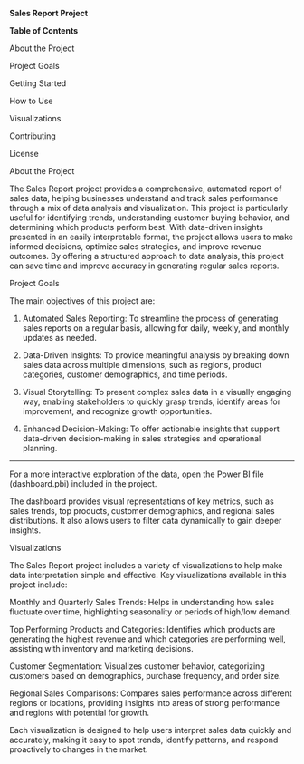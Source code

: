 
**Sales Report Project**

**Table of Contents**

About the Project

Project Goals

Getting Started

How to Use

Visualizations

Contributing

License


About the Project

The Sales Report project provides a comprehensive, automated report of sales data, helping businesses understand and track sales performance through a mix of data analysis and visualization. This project is particularly useful for identifying trends, understanding customer buying behavior, and determining which products perform best. With data-driven insights presented in an easily interpretable format, the project allows users to make informed decisions, optimize sales strategies, and improve revenue outcomes. By offering a structured approach to data analysis, this project can save time and improve accuracy in generating regular sales reports.

Project Goals

The main objectives of this project are:

1. Automated Sales Reporting: To streamline the process of generating sales reports on a regular basis, allowing for daily, weekly, and monthly updates as needed.


2. Data-Driven Insights: To provide meaningful analysis by breaking down sales data across multiple dimensions, such as regions, product categories, customer demographics, and time periods.


3. Visual Storytelling: To present complex sales data in a visually engaging way, enabling stakeholders to quickly grasp trends, identify areas for improvement, and recognize growth opportunities.


4. Enhanced Decision-Making: To offer actionable insights that support data-driven decision-making in sales strategies and operational planning.

---



For a more interactive exploration of the data, open the Power BI file (dashboard.pbi) included in the project.

The dashboard provides visual representations of key metrics, such as sales trends, top products, customer demographics, and regional sales distributions. It also allows users to filter data dynamically to gain deeper insights.




Visualizations

The Sales Report project includes a variety of visualizations to help make data interpretation simple and effective. Key visualizations available in this project include:

Monthly and Quarterly Sales Trends: Helps in understanding how sales fluctuate over time, highlighting seasonality or periods of high/low demand.

Top Performing Products and Categories: Identifies which products are generating the highest revenue and which categories are performing well, assisting with inventory and marketing decisions.

Customer Segmentation: Visualizes customer behavior, categorizing customers based on demographics, purchase frequency, and order size.

Regional Sales Comparisons: Compares sales performance across different regions or locations, providing insights into areas of strong performance and regions with potential for growth.


Each visualization is designed to help users interpret sales data quickly and accurately, making it easy to spot trends, identify patterns, and respond proactively to changes in the market.






